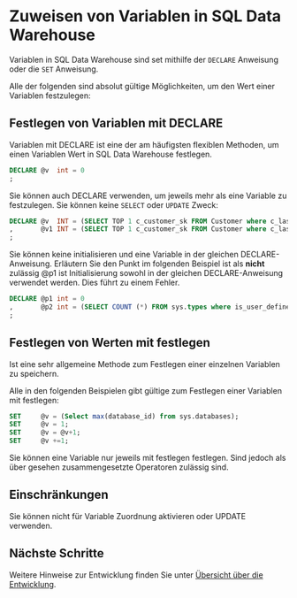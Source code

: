 <properties
   pageTitle="Zuweisen von Variablen in SQL Data Warehouse | Microsoft Azure"
   description="Tipps für das Zuweisen von Variablen von Transact-SQL Azure SQL-Data Warehouse für die Entwicklung von Lösungen."
   services="sql-data-warehouse"
   documentationCenter="NA"
   authors="jrowlandjones"
   manager="barbkess"
   editor=""/>

<tags
   ms.service="sql-data-warehouse"
   ms.devlang="NA"
   ms.topic="article"
   ms.tgt_pltfrm="NA"
   ms.workload="data-services"
   ms.date="06/14/2016"
   ms.author="jrj;barbkess;sonyama"/>

# <a name="assign-variables-in-sql-data-warehouse"></a>Zuweisen von Variablen in SQL Data Warehouse
Variablen in SQL Data Warehouse sind set mithilfe der `DECLARE` Anweisung oder die `SET` Anweisung.

Alle der folgenden sind absolut gültige Möglichkeiten, um den Wert einer Variablen festzulegen:

## <a name="setting-variables-with-declare"></a>Festlegen von Variablen mit DECLARE

Variablen mit DECLARE ist eine der am häufigsten flexiblen Methoden, um einen Variablen Wert in SQL Data Warehouse festlegen.

```sql
DECLARE @v  int = 0
;
```

Sie können auch DECLARE verwenden, um jeweils mehr als eine Variable zu festzulegen. Sie können keine `SELECT` oder `UPDATE` Zweck:

```sql
DECLARE @v  INT = (SELECT TOP 1 c_customer_sk FROM Customer where c_last_name = 'Smith')
,       @v1 INT = (SELECT TOP 1 c_customer_sk FROM Customer where c_last_name = 'Jones')
;
```

Sie können keine initialisieren und eine Variable in der gleichen DECLARE-Anweisung. Erläutern Sie den Punkt im folgenden Beispiel ist als **nicht** zulässig @p1 ist Initialisierung sowohl in der gleichen DECLARE-Anweisung verwendet werden. Dies führt zu einem Fehler.

```sql
DECLARE @p1 int = 0
,       @p2 int = (SELECT COUNT (*) FROM sys.types where is_user_defined = @p1 )
;
```

## <a name="setting-values-with-set"></a>Festlegen von Werten mit festlegen
Ist eine sehr allgemeine Methode zum Festlegen einer einzelnen Variablen zu speichern.

Alle in den folgenden Beispielen gibt gültige zum Festlegen einer Variablen mit festlegen:

```sql
SET     @v = (Select max(database_id) from sys.databases);
SET     @v = 1;
SET     @v = @v+1;
SET     @v +=1;
```

Sie können eine Variable nur jeweils mit festlegen festlegen. Sind jedoch als über gesehen zusammengesetzte Operatoren zulässig sind.

## <a name="limitations"></a>Einschränkungen
Sie können nicht für Variable Zuordnung aktivieren oder UPDATE verwenden.


## <a name="next-steps"></a>Nächste Schritte
Weitere Hinweise zur Entwicklung finden Sie unter [Übersicht über die Entwicklung][].

<!--Image references-->

<!--Article references-->
[Übersicht über die Entwicklung]: sql-data-warehouse-overview-develop.md

<!--MSDN references-->

<!--Other Web references-->
